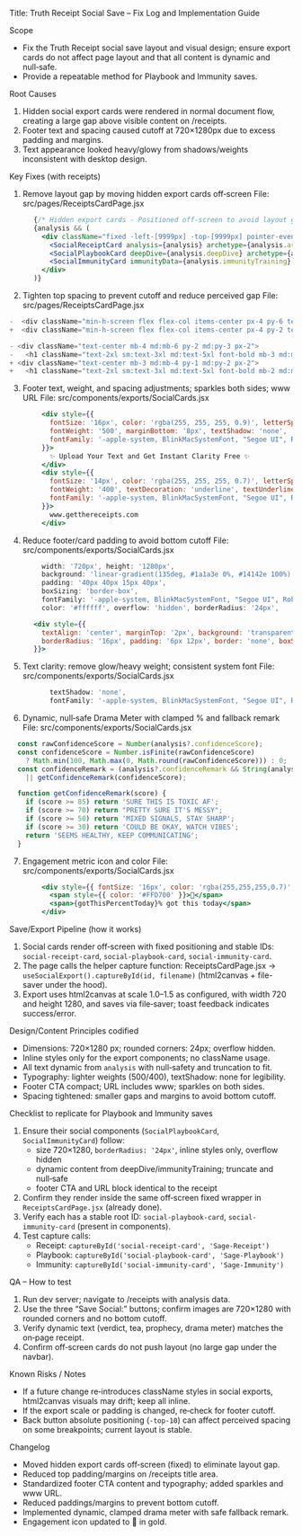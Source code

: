 Title: Truth Receipt Social Save – Fix Log and Implementation Guide

Scope
- Fix the Truth Receipt social save layout and visual design; ensure export cards do not affect page layout and that all content is dynamic and null‑safe.
- Provide a repeatable method for Playbook and Immunity saves.

Root Causes
1) Hidden social export cards were rendered in normal document flow, creating a large gap above visible content on /receipts.
2) Footer text and spacing caused cutoff at 720×1280px due to excess padding and margins.
3) Text appearance looked heavy/glowy from shadows/weights inconsistent with desktop design.

Key Fixes (with receipts)
1) Remove layout gap by moving hidden export cards off‑screen
   File: src/pages/ReceiptsCardPage.jsx
```571:588:src/pages/ReceiptsCardPage.jsx
      {/* Hidden export cards - Positioned off-screen to avoid layout gap */}
      {analysis && (
        <div className="fixed -left-[9999px] -top-[9999px] pointer-events-none" aria-hidden="true">
          <SocialReceiptCard analysis={analysis} archetype={analysis.archetype} />
          <SocialPlaybookCard deepDive={analysis.deepDive} archetype={analysis.archetype} />
          <SocialImmunityCard immunityData={analysis.immunityTraining} archetype={archetypeNameForImmunity} />
        </div>
      )}
```

2) Tighten top spacing to prevent cutoff and reduce perceived gap
   File: src/pages/ReceiptsCardPage.jsx
```498:503:src/pages/ReceiptsCardPage.jsx
-  <div className="min-h-screen flex flex-col items-center px-4 py-6 text-white overflow-y-auto">
+  <div className="min-h-screen flex flex-col items-center px-4 py-2 text-white overflow-y-auto">
```
```571:586:src/pages/ReceiptsCardPage.jsx
- <div className="text-center mb-4 md:mb-6 py-2 md:py-3 px-2">
-   <h1 className="text-2xl sm:text-3xl md:text-5xl font-bold mb-3 md:mb-4 px-2 md:px-4 py-1 md:py-2 leading-relaxed">
+ <div className="text-center mb-3 md:mb-4 py-1 md:py-2 px-2">
+   <h1 className="text-2xl sm:text-3xl md:text-5xl font-bold mb-2 md:mb-3 px-2 md:px-3 py-0 md:py-1 leading-relaxed">
```

3) Footer text, weight, and spacing adjustments; sparkles both sides; www URL
   File: src/components/exports/SocialCards.jsx
```633:661:src/components/exports/SocialCards.jsx
        <div style={{
          fontSize: '16px', color: 'rgba(255, 255, 255, 0.9)', letterSpacing: '0.05em',
          fontWeight: '500', marginBottom: '8px', textShadow: 'none',
          fontFamily: '-apple-system, BlinkMacSystemFont, "Segoe UI", Roboto, sans-serif'
        }}>
          ✨ Upload Your Text and Get Instant Clarity Free ✨
        </div>
        <div style={{
          fontSize: '14px', color: 'rgba(255, 255, 255, 0.7)', letterSpacing: '0.1em',
          fontWeight: '400', textDecoration: 'underline', textUnderlineOffset: '2px', textShadow: 'none',
          fontFamily: '-apple-system, BlinkMacSystemFont, "Segoe UI", Roboto, sans-serif'
        }}>
          www.getthereceipts.com
        </div>
```

4) Reduce footer/card padding to avoid bottom cutoff
   File: src/components/exports/SocialCards.jsx
```95:105:src/components/exports/SocialCards.jsx
        width: '720px', height: '1280px',
        background: 'linear-gradient(135deg, #1a1a3e 0%, #14142e 100%)',
        padding: '40px 40px 15px 40px',
        boxSizing: 'border-box',
        fontFamily: '-apple-system, BlinkMacSystemFont, "Segoe UI", Roboto, sans-serif',
        color: '#ffffff', overflow: 'hidden', borderRadius: '24px',
```
```631:639:src/components/exports/SocialCards.jsx
      <div style={{
        textAlign: 'center', marginTop: '2px', background: 'transparent',
        borderRadius: '16px', padding: '6px 12px', border: 'none', boxShadow: 'none'
      }}>
```

5) Text clarity: remove glow/heavy weight; consistent system font
   File: src/components/exports/SocialCards.jsx
```646:660:src/components/exports/SocialCards.jsx
          textShadow: 'none',
          fontFamily: '-apple-system, BlinkMacSystemFont, "Segoe UI", Roboto, sans-serif'
```

6) Dynamic, null‑safe Drama Meter with clamped % and fallback remark
   File: src/components/exports/SocialCards.jsx
```24:35:src/components/exports/SocialCards.jsx
  const rawConfidenceScore = Number(analysis?.confidenceScore);
  const confidenceScore = Number.isFinite(rawConfidenceScore)
    ? Math.min(100, Math.max(0, Math.round(rawConfidenceScore))) : 0;
  const confidenceRemark = (analysis?.confidenceRemark && String(analysis.confidenceRemark).trim())
    || getConfidenceRemark(confidenceScore);
```
```88:96:src/components/exports/SocialCards.jsx
  function getConfidenceRemark(score) {
    if (score >= 85) return 'SURE THIS IS TOXIC AF';
    if (score >= 70) return "PRETTY SURE IT'S MESSY";
    if (score >= 50) return 'MIXED SIGNALS, STAY SHARP';
    if (score >= 30) return 'COULD BE OKAY, WATCH VIBES';
    return 'SEEMS HEALTHY, KEEP COMMUNICATING';
  }
```

7) Engagement metric icon and color
   File: src/components/exports/SocialCards.jsx
```201:213:src/components/exports/SocialCards.jsx
        <div style={{ fontSize: '16px', color: 'rgba(255,255,255,0.7)', marginTop: '16px', marginBottom: '12px', display: 'flex', alignItems: 'center', justifyContent: 'center', gap: '4px' }}>
          <span style={{ color: '#FFD700' }}>👥</span>
          <span>{gotThisPercentToday}% got this today</span>
        </div>
```

Save/Export Pipeline (how it works)
1) Social cards render off‑screen with fixed positioning and stable IDs: `social-receipt-card`, `social-playbook-card`, `social-immunity-card`.
2) The page calls the helper capture function: ReceiptsCardPage.jsx → `useSocialExport().captureById(id, filename)` (html2canvas + file-saver under the hood).
3) Export uses html2canvas at scale 1.0–1.5 as configured, with width 720 and height 1280, and saves via file‑saver; toast feedback indicates success/error.

Design/Content Principles codified
- Dimensions: 720×1280 px; rounded corners: 24px; overflow hidden.
- Inline styles only for the export components; no className usage.
- All text dynamic from `analysis` with null‑safety and truncation to fit.
- Typography: lighter weights (500/400), textShadow: none for legibility.
- Footer CTA compact; URL includes www; sparkles on both sides.
- Spacing tightened: smaller gaps and margins to avoid bottom cutoff.

Checklist to replicate for Playbook and Immunity saves
1) Ensure their social components (`SocialPlaybookCard`, `SocialImmunityCard`) follow:
   - size 720×1280, `borderRadius: '24px'`, inline styles only, overflow hidden
   - dynamic content from deepDive/immunityTraining; truncate and null‑safe
   - footer CTA and URL block identical to the receipt
2) Confirm they render inside the same off‑screen fixed wrapper in `ReceiptsCardPage.jsx` (already done).
3) Verify each has a stable root ID: `social-playbook-card`, `social-immunity-card` (present in components).
4) Test capture calls:
   - Receipt: `captureById('social-receipt-card', 'Sage-Receipt')`
   - Playbook: `captureById('social-playbook-card', 'Sage-Playbook')`
   - Immunity: `captureById('social-immunity-card', 'Sage-Immunity')`

QA – How to test
1) Run dev server; navigate to /receipts with analysis data.
2) Use the three “Save Social:” buttons; confirm images are 720×1280 with rounded corners and no bottom cutoff.
3) Verify dynamic text (verdict, tea, prophecy, drama meter) matches the on‑page receipt.
4) Confirm off‑screen cards do not push layout (no large gap under the navbar).

Known Risks / Notes
- If a future change re‑introduces className styles in social exports, html2canvas visuals may drift; keep all inline.
- If the export scale or padding is changed, re‑check for footer cutoff.
- Back button absolute positioning (`-top-10`) can affect perceived spacing on some breakpoints; current layout is stable.

Changelog
- Moved hidden export cards off‑screen (fixed) to eliminate layout gap.
- Reduced top padding/margins on /receipts title area.
- Standardized footer CTA content and typography; added sparkles and www URL.
- Reduced paddings/margins to prevent bottom cutoff.
- Implemented dynamic, clamped drama meter with safe fallback remark.
- Engagement icon updated to 👥 in gold.


